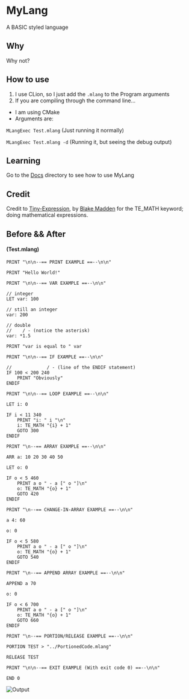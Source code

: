 # MyLang

A BASIC styled language

## Why

Why not?

## How to use

1. I use CLion, so I just add the ```.mlang``` to the Program arguments
2. If you are compiling through the command line...
  * I am using CMake
  * Arguments are:

```MLangExec Test.mlang``` (Just running it normally)

```MLangExec Test.mlang -d``` (Running it, but seeing the debug output)

## Learning 

Go to the [Docs](docs) directory to see how to use MyLang

## Credit

Credit to [Tiny-Expression](https://github.com/Blake-Madden/tinyexpr-plusplus), by [Blake Madden](https://github.com/Blake-Madden)
for the TE_MATH keyword; doing mathematical expressions.

## Before && After

#### **(Test.mlang)**

```
PRINT "\n\n--== PRINT EXAMPLE ==--\n\n"

PRINT "Hello World!"

PRINT "\n\n--== VAR EXAMPLE ==--\n\n"

// integer
LET var: 100

// still an integer
var: 200

// double
//    / - (notice the asterisk)
var: *1.5

PRINT "var is equal to " var

PRINT "\n\n--== IF EXAMPLE ==--\n\n"

//             / - (line of the ENDIF statement)
IF 100 < 200 240
    PRINT "Obviously"
ENDIF

PRINT "\n\n--== LOOP EXAMPLE ==--\n\n"

LET i: 0

IF i < 11 340
    PRINT "i: " i "\n"
    i: TE_MATH "{i} + 1"
    GOTO 300
ENDIF

PRINT "\n--== ARRAY EXAMPLE ==--\n\n"

ARR a: 10 20 30 40 50

LET o: 0

IF o < 5 460
    PRINT a o " - a [" o "]\n"
    o: TE_MATH "{o} + 1"
    GOTO 420
ENDIF

PRINT "\n--== CHANGE-IN-ARRAY EXAMPLE ==--\n\n"

a 4: 60

o: 0

IF o < 5 580
    PRINT a o " - a [" o "]\n"
    o: TE_MATH "{o} + 1"
    GOTO 540
ENDIF

PRINT "\n--== APPEND ARRAY EXAMPLE ==--\n\n"

APPEND a 70

o: 0

IF o < 6 700
    PRINT a o " - a [" o "]\n"
    o: TE_MATH "{o} + 1"
    GOTO 660
ENDIF

PRINT "\n--== PORTION/RELEASE EXAMPLE ==--\n\n"

PORTION TEST > "../PortionedCode.mlang"

RELEASE TEST

PRINT "\n\n--== EXIT EXAMPLE (With exit code 0) ==--\n\n"

END 0
```

![Output](ReadMeImg/Output.png)